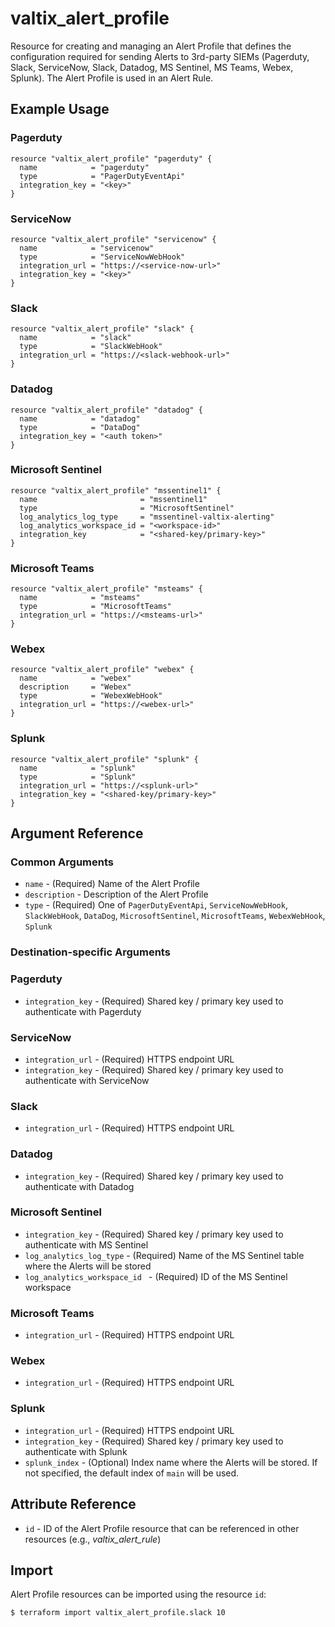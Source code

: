 # valtix_alert_profile
Resource for creating and managing an Alert Profile that defines the configuration required for sending Alerts to 3rd-party SIEMs (Pagerduty, Slack, ServiceNow, Slack, Datadog, MS Sentinel, MS Teams, Webex, Splunk).  The Alert Profile is used in an Alert Rule.

## Example Usage

### Pagerduty
```hcl
resource "valtix_alert_profile" "pagerduty" {
  name            = "pagerduty"
  type            = "PagerDutyEventApi"
  integration_key = "<key>"
}
```

### ServiceNow
```hcl
resource "valtix_alert_profile" "servicenow" {
  name            = "servicenow"
  type            = "ServiceNowWebHook"
  integration_url = "https://<service-now-url>"
  integration_key = "<key>"
}
```

### Slack
```hcl
resource "valtix_alert_profile" "slack" {
  name            = "slack"
  type            = "SlackWebHook"
  integration_url = "https://<slack-webhook-url>"
}
```

### Datadog
```hcl
resource "valtix_alert_profile" "datadog" {
  name            = "datadog"
  type            = "DataDog"
  integration_key = "<auth token>"
}
```

### Microsoft Sentinel
```hcl
resource "valtix_alert_profile" "mssentinel1" {
  name                       = "mssentinel1"
  type                       = "MicrosoftSentinel"
  log_analytics_log_type     = "mssentinel-valtix-alerting"
  log_analytics_workspace_id = "<workspace-id>"
  integration_key            = "<shared-key/primary-key>"
}
```

### Microsoft Teams
```hcl
resource "valtix_alert_profile" "msteams" {
  name            = "msteams"
  type            = "MicrosoftTeams"
  integration_url = "https://<msteams-url>"
}
```

### Webex
```hcl
resource "valtix_alert_profile" "webex" {
  name            = "webex"
  description     = "Webex"
  type            = "WebexWebHook"
  integration_url = "https://<webex-url>"
}
```

### Splunk
```hcl
resource "valtix_alert_profile" "splunk" {
  name            = "splunk"
  type            = "Splunk"
  integration_url = "https://<splunk-url>"
  integration_key = "<shared-key/primary-key>"
}
```

## Argument Reference

### Common Arguments
* `name` - (Required) Name of the Alert Profile
* `description` - Description of the Alert Profile
* `type` - (Required) One of `PagerDutyEventApi`, `ServiceNowWebHook`, `SlackWebHook`, `DataDog`, `MicrosoftSentinel`, `MicrosoftTeams`, `WebexWebHook`, `Splunk`

### Destination-specific Arguments

### Pagerduty
* `integration_key` - (Required) Shared key / primary key used to authenticate with Pagerduty

### ServiceNow
* `integration_url` - (Required) HTTPS endpoint URL
* `integration_key` - (Required) Shared key / primary key used to authenticate with ServiceNow

### Slack
* `integration_url` - (Required) HTTPS endpoint URL

### Datadog
* `integration_key` - (Required) Shared key / primary key used to authenticate with Datadog

### Microsoft Sentinel
* `integration_key` - (Required) Shared key / primary key used to authenticate with MS Sentinel
* `log_analytics_log_type` - (Required) Name of the MS Sentinel table where the Alerts will be stored
* `log_analytics_workspace_id ` - (Required) ID of the MS Sentinel workspace

### Microsoft Teams
* `integration_url` - (Required) HTTPS endpoint URL

### Webex
* `integration_url` - (Required) HTTPS endpoint URL

### Splunk
* `integration_url` - (Required) HTTPS endpoint URL
* `integration_key` - (Required) Shared key / primary key used to authenticate with Splunk
* `splunk_index` - (Optional) Index name where the Alerts will be stored.  If not specified, the default index of `main` will be used.

## Attribute Reference
* `id` - ID of the Alert Profile resource that can be referenced in other resources (e.g., *valtix_alert_rule*)

## Import
Alert Profile resources can be imported using the resource `id`:

```hcl
$ terraform import valtix_alert_profile.slack 10
```